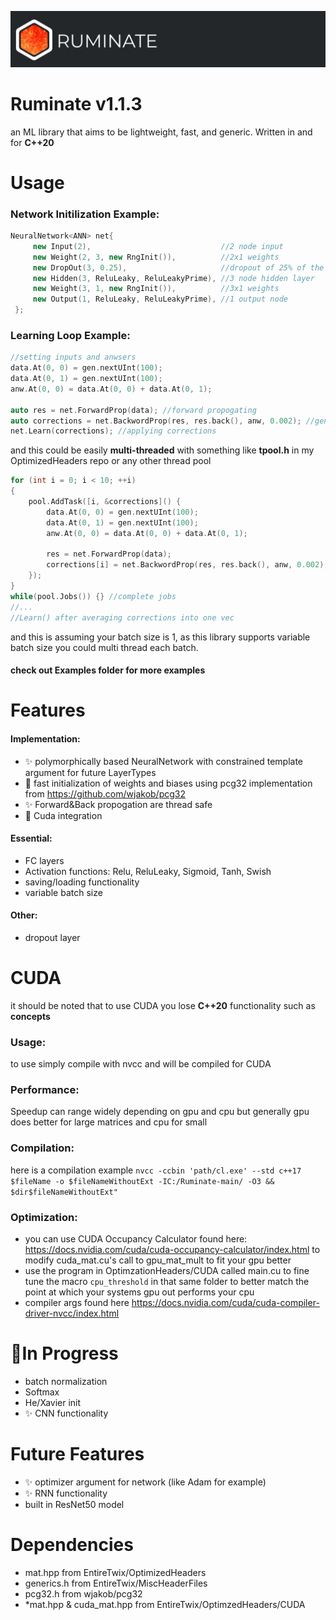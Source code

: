 ![Ruminate Logo](https://github.com/EntireTwix/Ruminate/blob/main/Banner.png)
# Ruminate v1.1.3
an ML library that aims to be lightweight, fast, and generic. Written in and for **C++20**

# Usage
### Network Initilization Example:
```cpp
NeuralNetwork<ANN> net{
     new Input(2),                             //2 node input
     new Weight(2, 3, new RngInit()),          //2x1 weights
     new DropOut(3, 0.25),                     //dropout of 25% of the input
     new Hidden(3, ReluLeaky, ReluLeakyPrime), //3 node hidden layer
     new Weight(3, 1, new RngInit()),          //3x1 weights
     new Output(1, ReluLeaky, ReluLeakyPrime), //1 output node
 };

 ```
### Learning Loop Example:
```cpp
//setting inputs and anwsers
data.At(0, 0) = gen.nextUInt(100); 
data.At(0, 1) = gen.nextUInt(100);
anw.At(0, 0) = data.At(0, 0) + data.At(0, 1);

auto res = net.ForwardProp(data); //forward propogating 
auto corrections = net.BackwordProp(res, res.back(), anw, 0.002); //generating corrections
net.Learn(corrections); //applying corrections
```
and this could be easily **multi-threaded** with something like **tpool.h** in my OptimizedHeaders repo or any other thread pool
```cpp
for (int i = 0; i < 10; ++i)
{
    pool.AddTask([i, &corrections]() {
        data.At(0, 0) = gen.nextUInt(100);
        data.At(0, 1) = gen.nextUInt(100);
        anw.At(0, 0) = data.At(0, 0) + data.At(0, 1);

        res = net.ForwardProp(data);
        corrections[i] = net.BackwordProp(res, res.back(), anw, 0.002);
    });
}
while(pool.Jobs()) {} //complete jobs
//...
//Learn() after averaging corrections into one vec
```
and this is assuming your batch size is 1, as this library supports variable batch size you could multi thread each batch.
#### check out Examples folder for more examples

# Features
#### Implementation:
* :sparkles: polymorphically based NeuralNetwork with constrained template argument for future LayerTypes
* :racehorse: fast initialization of weights and biases using pcg32 implementation from https://github.com/wjakob/pcg32
* :sparkles: Forward&Back propogation are thread safe
* :racehorse: Cuda integration
#### Essential:
* FC layers
* Activation functions: Relu, ReluLeaky, Sigmoid, Tanh, Swish
* saving/loading functionality
* variable batch size
#### Other:
* dropout layer

# CUDA
it should be noted that to use CUDA you lose **C++20** functionality such as **concepts**
### Usage:
to use simply compile with nvcc and will be compiled for CUDA
### Performance:
Speedup can range widely depending on gpu and cpu but generally gpu does better for large matrices and cpu for small
### Compilation:
here is a compilation example
```nvcc -ccbin 'path/cl.exe' --std c++17 $fileName -o $fileNameWithoutExt -IC:/Ruminate-main/ -O3 && $dir$fileNameWithoutExt"```
### Optimization:
* you can use CUDA Occupancy Calculator found here: https://docs.nvidia.com/cuda/cuda-occupancy-calculator/index.html
to modify cuda_mat.cu's call to gpu_mat_mult to fit your gpu better
* use the program in OptimzationHeaders/CUDA called main.cu to fine tune the macro ```cpu_threshold``` in that same folder to better match the point at which your systems gpu out performs your cpu
* compiler args found here https://docs.nvidia.com/cuda/cuda-compiler-driver-nvcc/index.html

# :construction:In Progress
* batch normalization
* Softmax
* He/Xavier init
* :sparkles: CNN functionality

# Future Features
* :sparkles: optimizer argument for network (like Adam for example)
* :sparkles: RNN functionality
* built in ResNet50 model

# Dependencies
* mat.hpp    from EntireTwix/OptimizedHeaders
* generics.h from EntireTwix/MiscHeaderFiles
* pcg32.h  from wjakob/pcg32
* \*mat.hpp & cuda_mat.hpp from EntireTwix/OptimzedHeaders/CUDA
